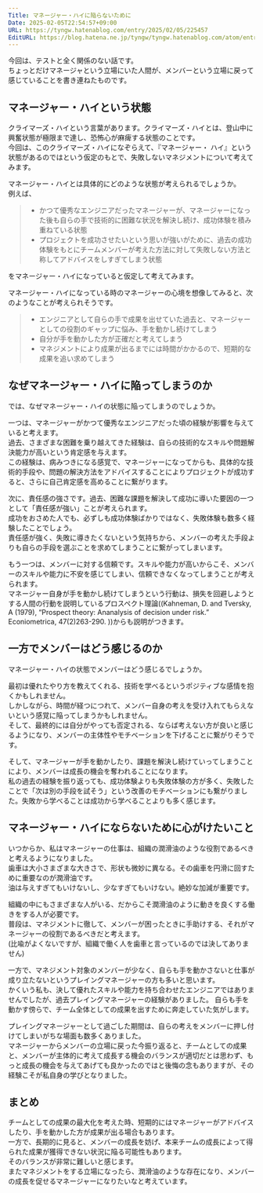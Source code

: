 ```yaml
---
Title: マネージャー・ハイに陥らないために
Date: 2025-02-05T22:54:57+09:00
URL: https://tyngw.hatenablog.com/entry/2025/02/05/225457
EditURL: https://blog.hatena.ne.jp/tyngw/tyngw.hatenablog.com/atom/entry/6802418398323511239
---
```


今回は、テストと全く関係のない話です。  
ちょっとだけマネージャという立場にいた人間が、メンバーという立場に戻って感じていることを書き連ねたものです。  

## マネージャー・ハイという状態
クライマーズ・ハイという言葉があります。クライマーズ・ハイとは、登山中に興奮状態が極限まで達し、恐怖心が麻痺する状態のことです。  
今回は、このクライマーズ・ハイになぞらえて、『マネージャー・ ハイ』という状態があるのではという仮定のもとで、失敗しないマネジメントについて考えてみます。  

マネージャー・ハイとは具体的にどのような状態が考えられるでしょうか。  
例えば、

> - かつて優秀なエンジニアだったマネージャーが、マネージャーになった後も自らの手で技術的に困難な状況を解決し続け、成功体験を積み重ねている状態
> - プロジェクトを成功させたいという思いが強いがために、過去の成功体験をもとにチームメンバーが考えた方法に対して失敗しない方法と称してアドバイスをしすぎてしまう状態

をマネージャー・ハイになっていると仮定して考えてみます。

マネージャー・ハイになっている時のマネージャーの心境を想像してみると、次のようなことが考えられそうです。  
> - エンジニアとして自らの手で成果を出せていた過去と、マネージャーとしての役割のギャップに悩み、手を動かし続けてしまう
> - 自分が手を動かした方が正確だと考えてしまう
> - マネジメントにより成果が出るまでには時間がかかるので、短期的な成果を追い求めてしまう

## なぜマネージャー・ハイに陥ってしまうのか
では、なぜマネージャー・ハイの状態に陥ってしまうのでしょうか。

一つは、マネージャーがかつて優秀なエンジニアだった頃の経験が影響を与えていると考えます。  
過去、さまざまな困難を乗り越えてきた経験は、自らの技術的なスキルや問題解決能力が高いという肯定感を与えます。  
この経験は、病みつきになる感覚で、マネージャーになってからも、具体的な技術的手段や、問題の解決方法をアドバイスすることによりプロジェクトが成功すると、さらに自己肯定感を高めることに繋がります。  

次に、責任感の強さです。過去、困難な課題を解決して成功に導いた要因の一つとして「責任感が強い」ことが考えられます。  
成功をおさめた人でも、必ずしも成功体験ばかりではなく、失敗体験も数多く経験したことでしょう。  
責任感が強く、失敗に導きたくないという気持ちから、メンバーの考えた手段よりも自らの手段を選ぶことを求めてしまうことに繋がってしまいます。  

もう一つは、メンバーに対する信頼です。スキルや能力が高いからこそ、メンバーのスキルや能力に不安を感じてしまい、信頼できなくなってしまうことが考えられます。  
マネージャー自身が手を動かし続けてしまうという行動は、損失を回避しようとする人間の行動を説明しているプロスペクト理論((Kahneman, D. and Tversky, A (1979), “Prospect theory: Ananalysis of decision under risk.” Econiometrica, 47(2)263-290. ))からも説明がつきます。  

## 一方でメンバーはどう感じるのか

マネージャー・ハイの状態でメンバーはどう感じるでしょうか。  

最初は優れたやり方を教えてくれる、技術を学べるというポジティブな感情を抱くかもしれません。  
しかしながら、時間が経つにつれて、メンバー自身の考えを受け入れてもらえないという感覚に陥ってしまうかもしれません。  
そして、最終的には自分がやっても否定される、ならば考えない方が良いと感じるようになり、メンバーの主体性やモチベーションを下げることに繋がりそうです。  

そして、マネージャーが手を動かしたり、課題を解決し続けていってしまうことにより、メンバーは成長の機会を奪われることになります。  
私の過去の経験を振り返っても、成功体験よりも失敗体験の方が多く、失敗したことで「次は別の手段を試そう」という改善のモチベーションにも繋がりました。失敗から学べることは成功から学べることよりも多く感じます。  

## マネージャー・ハイにならないために心がけたいこと

いつからか、私はマネージャーの仕事は、組織の潤滑油のような役割であるべきと考えるようになりました。  
歯車は大小さまざまな大きさで、形状も微妙に異なる。その歯車を円滑に回すために重要なのが潤滑油です。  
油は与えすぎてもいけないし、少なすぎてもいけない。絶妙な加減が重要です。  

組織の中にもさまざまな人がいる、だからこそ潤滑油のように動きを良くする働きをする人が必要です。  
普段は、マネジメントに徹して、メンバーが困ったときに手助けする、それがマネージャーの役割であるべきだと考えます。  
(比喩がよくないですが、組織で働く人を歯車と言っているのでは決してありません)

一方で、マネジメント対象のメンバーが少なく、自らも手を動かさないと仕事が成り立たないというプレイングマネージャーの方も多いと思います。  
かくいう私も、決して優れたスキルや能力を持ち合わせたエンジニアではありませんでしたが、過去プレイングマネージャーの経験がありました。
自らも手を動かす傍らで、チーム全体としての成果を出すために奔走していた気がします。  

プレイングマネージャーとして過ごした期間は、自らの考えをメンバーに押し付けてしまいがちな場面も数多くありました。  
マネージャーからメンバーの立場に戻った今振り返ると、チームとしての成果と、メンバーが主体的に考えて成長する機会のバランスが適切だとは思わず、もっと成長の機会を与えてあげても良かったのではと後悔の念もありますが、その経験こそが私自身の学びとなりました。  

## まとめ
チームとしての成果の最大化を考えた時、短期的にはマネージャーがアドバイスしたり、手を動かした方が成果が出る場合もあります。  
一方で、長期的に見ると、メンバーの成長を妨げ、本来チームの成長によって得られた成果が獲得できない状況に陥る可能性もあります。  
そのバランスが非常に難しいと感じます。  
またマネジメントをする立場になったら、潤滑油のような存在になり、メンバーの成長を促せるマネージャーになりたいなと考えています。  
